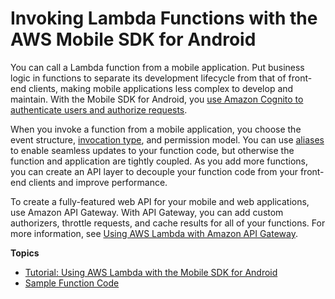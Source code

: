 # Invoking Lambda Functions with the AWS Mobile SDK for Android<a name="with-on-demand-custom-android"></a>

You can call a Lambda function from a mobile application\. Put business logic in functions to separate its development lifecycle from that of front\-end clients, making mobile applications less complex to develop and maintain\. With the Mobile SDK for Android, you [use Amazon Cognito to authenticate users and authorize requests](with-android-example.md)\.

When you invoke a function from a mobile application, you choose the event structure, [invocation type](invocation-options.md), and permission model\. You can use [aliases](aliases-intro.md) to enable seamless updates to your function code, but otherwise the function and application are tightly coupled\. As you add more functions, you can create an API layer to decouple your function code from your front\-end clients and improve performance\.

To create a fully\-featured web API for your mobile and web applications, use Amazon API Gateway\. With API Gateway, you can add custom authorizers, throttle requests, and cache results for all of your functions\. For more information, see [Using AWS Lambda with Amazon API Gateway](with-on-demand-https.md)\.

**Topics**
+ [Tutorial: Using AWS Lambda with the Mobile SDK for Android](with-android-example.md)
+ [Sample Function Code](with-android-create-package.md)